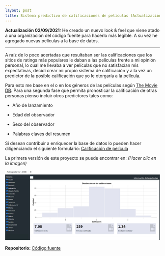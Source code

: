 ```yaml
---
layout: post
title: Sistema predictivo de calificaciones de películas (Actualización)
---
```


**Actualización 02/09/2021:** He creado un nuevo look & feel que viene atado a una organización del código fuente para hacerlo más legible. A su vez he agregado nuevas películas a la base de datos.

________________________________

A raíz de lo poco acertadas que resultaban ser las calificaciones que los sitios de ratings más populares le daban a las películas frente a mi opinión personal, lo cual me llevaba a ver películas que no satisfacían mis expectativas, decidí crear mi propio sistema de calificación y a la vez un predictor de la posible calificación que yo le otorgaría a la película.

Para esto me base en el o en los géneros de las películas según [The Movie DB](https://www.themoviedb.org/?language=es-ES). Para una segunda fase que permita pronosticar la calificación de otras personas pienso incluir otros predictores tales como:

* Año de lanzamiento

* Edad del observador

* Sexo del observador

* Palabras claves del resumen

Si desean contribuir a enriquecer la base de datos lo pueden hacer diligenciando el siguiente formulario: [Calificación de película](https://docs.google.com/forms/d/e/1FAIpQLSfljkQa5eGWr44ejqInwIIgGBfL65mTyYqUM2MJNsn8K17iPQ/viewform)

La primera versión de este proyecto se puede encontrar en: *(Hacer clic en la imagen)*

[![Ratingpelis](https://raw.githubusercontent.com/daniels13ca/daniels13ca.github.io/master/images/Peliculas.JPG)](https://daniels13ca.shinyapps.io/PredictorPeliculas/)

**Repositorio:**  [Código fuente](https://github.com/daniels13ca/PredictorPeliculas)
